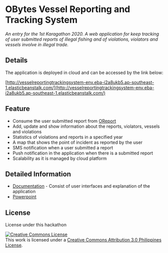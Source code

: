 # OBytes Vessel Reporting and Tracking System
*An entry for the 1st Karagathon 2020. A web application for keep tracking of user submitted reports of illegal fishing and of violations, violators
and vessels involve in illegal trade.*

## Details
The application is deployed in cloud and can be accessed by the link below:

[http://vesselreportingtrackingsystem-env.eba-i2a8ukb5.ap-southeast-1.elasticbeanstalk.com/](http://vesselreportingtrackingsystem-env.eba-i2a8ukb5.ap-southeast-1.elasticbeanstalk.com/)


## Feature
* Consume the user submitted report from [OReport](https://github.com/rjtmahinay/illegal-fishing-report-mobile)
* Add, update and show information about the reports, violators, vessels and violations
* Statistics of violations and reports in a specified year
* A map that shows the point of incident as reported by the user
* SMS notification when a user submitted a report
* Push notification in the application when there is a submitted report
* Scalability as it is managed by cloud platform

## Detailed Information
* [Documentation](https://github.com/rjtmahinay/vessel-reporting/blob/master/details/README.md) - Consist of user interfaces and explanation of the application
* [Powerpoint](https://1drv.ms/p/s!ApZExzU1v69ym0jVJOq3lIMn26ni?e=rpaeEJ)

## License
License under this hackathon

<a rel="license" href="http://creativecommons.org/licenses/by/3.0/ph/"><img alt="Creative Commons License" style="border-width:0" src="https://i.creativecommons.org/l/by/3.0/ph/88x31.png" /></a><br />This work is licensed under a <a rel="license" href="http://creativecommons.org/licenses/by/3.0/ph/">Creative Commons Attribution 3.0 Philippines License</a>.
